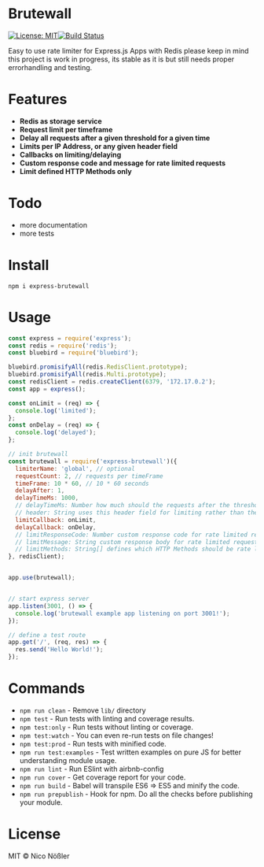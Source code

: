 # Brutewall

[![License: MIT](https://img.shields.io/badge/License-MIT-blue.svg)](https://opensource.org/licenses/MIT)[![Build Status](https://travis-ci.com/svfoxat/node-express-brutewall.svg?branch=master)](https://travis-ci.com/svfoxat/node-express-brutewall)

Easy to use rate limiter for Express.js Apps with Redis
please keep in mind this project is work in progress, its stable as it is but still needs proper errorhandling and testing.

# Features
* **Redis as storage service**
* **Request limit per timeframe**
* **Delay all requests after a given threshold for a given time**
* **Limits per IP Address, or any given header field**
* **Callbacks on limiting/delaying**
* **Custom response code and message for rate limited requests**
* **Limit defined HTTP Methods only**

# Todo
* more documentation
* more tests

# Install
`npm i express-brutewall`

# Usage
```javascript
const express = require('express');
const redis = require('redis');
const bluebird = require('bluebird');

bluebird.promisifyAll(redis.RedisClient.prototype);
bluebird.promisifyAll(redis.Multi.prototype);
const redisClient = redis.createClient(6379, '172.17.0.2');
const app = express();

const onLimit = (req) => {
  console.log('limited');
};
const onDelay = (req) => {
  console.log('delayed');
};

// init brutewall
const brutewall = require('express-brutewall')({
  limiterName: 'global', // optional
  requestCount: 2, // requests per timeFrame
  timeFrame: 10 * 60, // 10 * 60 seconds
  delayAfter: 1,
  delayTimeMs: 1000,
  // delayTimeMs: Number how much should the requests after the threshold be delayed
  // header: String uses this header field for limiting rather than the ip
  limitCallback: onLimit,
  delayCallback: onDelay,
  // limitResponseCode: Number custom response code for rate limited requests
  // limitMessage: String custom response body for rate limited requests
  // limitMethods: String[] defines which HTTP Methods should be rate limited
}, redisClient);


app.use(brutewall);


// start express server
app.listen(3001, () => {
  console.log('brutewall example app listening on port 3001!');
});

// define a test route
app.get('/', (req, res) => {
  res.send('Hello World!');
});
```

# Commands
- `npm run clean` - Remove `lib/` directory
- `npm test` - Run tests with linting and coverage results.
- `npm test:only` - Run tests without linting or coverage.
- `npm test:watch` - You can even re-run tests on file changes!
- `npm test:prod` - Run tests with minified code.
- `npm run test:examples` - Test written examples on pure JS for better understanding module usage.
- `npm run lint` - Run ESlint with airbnb-config
- `npm run cover` - Get coverage report for your code.
- `npm run build` - Babel will transpile ES6 => ES5 and minify the code.
- `npm run prepublish` - Hook for npm. Do all the checks before publishing your module.


# License
MIT © Nico Nößler
